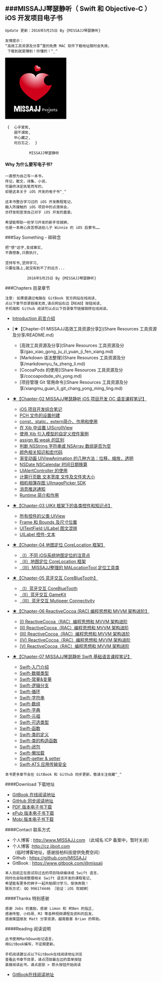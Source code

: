 ###MISSAJJ琴瑟静听（ Swift 和 Objective-C ）iOS 开发项目电子书
---


```objc
Update 更新：2016年5月25日 By {MISSAJJ琴瑟静听} 

友情提示：
“高效工具资源及分享”里的免费 MAC 软件下载地址随时会失效，
 下载到就是赚到！你懂的！^_^
```

![image](MISSAJJHeartProject_200.png)

```objc
 {  心乎爱矣, 
    遐不谓矣,
    中心藏之, 
    何日忘之.  }
           
           MISSAJJ琴瑟静听 
 ```
#### Why 为什么要写电子书? 
 

```objc
一直想为自己写一本书，
传记，散文，诗集，小说，
可最终决定执笔而写的，
却是这本关于 iOS 开发的电子书^_^

这本书整合学习过的 iOS 开发教程笔记，
融入所接触的 iOS 项目中的点滴体会，
亦抒发和宣泄自己对于 iOS 开发的喜爱。

希望能帮助一些学习开发的新手攻城狮，
也是一本用心良苦想送给儿子 Winnie 的 iOS 启蒙书……
```  

###Say Something - 碎碎念
```objc 
把"想"这字,变成事实,
不靠想象,只靠执行,
 
坚持写书,坚持学习,
只要在路上,就没有到不了的远方...

          2016年5月25日 By {MISSAJJ琴瑟静听} 

```
###Chapters 目录章节
```
注意: 如果是通过电脑在 GitBook 官方网站在线阅读,
点以下章节目录链接无效,请点网站右边【READ】按钮阅读,
手机端和 Github 阅读可以点以下目录章节链接跳转在线阅读。
```

* [Introduction 前言介绍](README.md)


* [★【Chapter-01  MISSAJJ高效工具资源分享】](Share Resources 工具资源及分享/README.md)
   * [高效工具资源及分享](Share Resources 工具资源及分享/gao_xiao_gong_ju_zi_yuan_ji_fen_xiang.md)
   * [Markdown 语法整理](Share Resources 工具资源及分享/markdownyu_fa_zheng_li.md)
   * [CocoaPods 的使用](Share Resources 工具资源及分享/cocoapodsde_shi_yong.md)
   * [项目管理 Git 常用命令](Share Resources 工具资源及分享/xiangmu_guan_li_git_chang_yong_ming_ling.md)


* [★【Chapter-02  MISSAJJ琴瑟静听 iOS 项目开发 OC 语言课程笔记】](MISSAJJ琴瑟静听IOS项目开发OC语言课程笔记/README.md)
   * [iOS 项目开发综合笔记](MISSAJJ琴瑟静听IOS项目开发OC语言课程笔记/iosxiang_mu_kai_fa_zong_he_bi_ji.md)
   * [PCH 文件的设置创建](MISSAJJ琴瑟静听IOS项目开发OC语言课程笔记/pchwen_jian_de_she_zhi_chuang_jian.md)
   * [const，static，extern简介、作用和使用](MISSAJJ琴瑟静听IOS项目开发OC语言课程笔记/conststaticexternjian_jie_3001_zuo_yong_he_shi_yon.md)
   * [在 Xib 中设置 UIScrollView](MISSAJJ琴瑟静听IOS项目开发OC语言课程笔记/zaixib_zhong_she_zhi_uiscrollview.md)
   * [使用 Xib 引入模型的自定义控件案例](MISSAJJ琴瑟静听IOS项目开发OC语言课程笔记/shi_yong_xib_yin_ru_mo_xing_de_zi_ding_yi_kong_jia.md)
   * [assign 和 weak 的区别](MISSAJJ琴瑟静听IOS项目开发OC语言课程笔记/assignhe_weak_de_qu_bie.md)
   * [判断 NSString 字符串或 NSArray 数组是否为空](MISSAJJ琴瑟静听IOS项目开发OC语言课程笔记/panduan_nsstring_zi_fu_chuan_huo_nsarray_shu_zu_sh.md)
   * [颜色相关知识和宏代码](MISSAJJ琴瑟静听IOS项目开发OC语言课程笔记/yan_se_xiang_guan_zhi_shi_he_hong_dai_ma.md)
   * [渐变动画 UIViewAnimation 的几种方法：位移，缩放，透明](MISSAJJ琴瑟静听IOS项目开发OC语言课程笔记/jian_bian_dong_hua_uiviewanimation_de_ji_zhong_fan.md)
   * [NSDate NSCalendar 时间日期换算](MISSAJJ琴瑟静听IOS项目开发OC语言课程笔记/nsdate_nscalendarshi_jian_ri_qi_huan_suan.md)
   * [UIAlertController 的使用](MISSAJJ琴瑟静听IOS项目开发OC语言课程笔记/uialertcontrollerde_shi_yong.md)
   * [计算行页数 文本宽度 文件及文件夹大小](MISSAJJ琴瑟静听IOS项目开发OC语言课程笔记/ji_suan_xing_ye_shu_wen_ben_kuan_du_wen_jian_ji_we.md)
   * [相机相簿存图 UIImagePicker SDK](MISSAJJ琴瑟静听IOS项目开发OC语言课程笔记/xiang_jixiang_bu_cun_tu_uiimagepicker_sdk.md)
   * [消息推送通知](MISSAJJ琴瑟静听IOS项目开发OC语言课程笔记/xiao_xi_tui_song_tong_zhi.md)
   * [Runtime 简介和作用](MISSAJJ琴瑟静听IOS项目开发OC语言课程笔记/runtimejian_jie_he_zuo_yong.md)


* [★【Chapter-03  UIKit 框架下的各类控件和知识点】](UIKit框架下的各类控件和知识点/README.md)
   * [所有控件的父类:UIView](UIKit框架下的各类控件和知识点/suo_you_kong_jian_de_fu_7c7b3a_uiview.md)
   * [Frame 和 Bounds 及尺寸位置](UIKit框架下的各类控件和知识点/framehe_bounds_ji_chi_cun_wei_zhi.md)
   * [UITextField UILabel 图文混排](UIKit框架下的各类控件和知识点/uitextfield_uilabel_tu_wen_hun_pai.md)
   * [UILabel 控件-文本](UIKit框架下的各类控件和知识点/uilabelkong_4ef6-_wen_ben.md)


* [★【Chapter-04 地图定位 CoreLocation 框架】](地图定位CoreLocation框架/README.md)
   * [（I）不同 iOSi系统地图定位的注意点](地图定位CoreLocation框架/iff09_bu_tong_ios_xi_tong_di_tu_ding_wei_de_zhu_yi.md)
   * [（II）地图定位 CoreLocation 框架](地图定位CoreLocation框架/iiff09ditu_ding_wei_corelocation_kuang_jia.md)
   * [（III）MISSAJJ整理的 MALocationTool 定位工具类](地图定位CoreLocation框架/iiimissajjzheng_li_de_malocationtool_ding_wei_gong.md)


* [★【Chapter-05 蓝牙交互 CoreBlueTooth】](蓝牙交互CoreBlueTooth/README.md)
   * [（I）蓝牙交互 CoreBlueTooth](蓝牙交互CoreBlueTooth/iff09_lan_ya_jiaohu_corebluetooth.md)
   * [（II）蓝牙交互 GameKit](蓝牙交互CoreBlueTooth/iiff09_lan_ya_jiao_hu_gamekit.md)
   * [（III）蓝牙交互 Mutipeer Connectivity](蓝牙交互CoreBlueTooth/iiiff09_lan_ya_jiaohu_mutipeer_connectivity.md)


* [★【Chapter-06 ReactiveCocoa (RAC) 编程思想和 MVVM 架构进阶】](ReactiveCocoa（RAC）编程思想和MVVM架构进阶/README.md)
   * [(I)  ReactiveCocoa（RAC）编程思想和 MVVM 架构进阶](ReactiveCocoa（RAC）编程思想和MVVM架构进阶/i_reactivecocoa_racff09_bian_cheng_si_xiang_he_mvv.md)
   * [(II)  ReactiveCocoa（RAC）编程思想和 MVVM 架构进阶](ReactiveCocoa（RAC）编程思想和MVVM架构进阶/ii_reactivecocoa_racff09_bian_cheng_si_xiang_he_mv.md)
   * [(III)  ReactiveCocoa（RAC）编程思想和 MVVM 架构进阶](ReactiveCocoa（RAC）编程思想和MVVM架构进阶/iii_reactivecocoa_racff09_bian_cheng_si_xiang_he_m.md)
   * [(IV)  ReactiveCocoa（RAC）编程思想和 MVVM 架构进阶](ReactiveCocoa（RAC）编程思想和MVVM架构进阶/iv_reactivecocoa_racff09_bian_cheng_si_xiang_he_mv.md)
   * [(V) ReactiveCocoa（RAC）编程思想和 MVVM 架构进阶](ReactiveCocoa（RAC）编程思想和MVVM架构进阶/v_reactivecocoaracff09_bian_cheng_si_xiang_he_mvvm.md)


* [★【Chapter-07 MISSAJJ琴瑟静听 Swift 基础语言课程笔记】](MISSAJJ琴瑟静听Swift基础语言课程笔记/SUMMARY.md)
   * [Swift-入门介绍](MISSAJJ琴瑟静听Swift基础语言课程笔记/README.md)
   * [Swift-数据类型](MISSAJJ琴瑟静听Swift基础语言课程笔记/12.md)
   * [Swift-常量&变量](MISSAJJ琴瑟静听Swift基础语言课程笔记/01.md)
   * [Swift-逻辑分支](MISSAJJ琴瑟静听Swift基础语言课程笔记/02.md)
   * [Swift-循环](MISSAJJ琴瑟静听Swift基础语言课程笔记/03.md)
   * [Swift-字符串](MISSAJJ琴瑟静听Swift基础语言课程笔记/04.md)
   * [Swift-数组](MISSAJJ琴瑟静听Swift基础语言课程笔记/05.md)
   * [Swift-字典](MISSAJJ琴瑟静听Swift基础语言课程笔记/06.md)
   * [Swift-元祖](MISSAJJ琴瑟静听Swift基础语言课程笔记/13.md)
   * [Swift-可选类型](MISSAJJ琴瑟静听Swift基础语言课程笔记/14.md)
   * [Swift-函数](MISSAJJ琴瑟静听Swift基础语言课程笔记/07.md)
   * [Swift-类的定义](MISSAJJ琴瑟静听Swift基础语言课程笔记/15.md)
   * [Swift-类的构造函数](MISSAJJ琴瑟静听Swift基础语言课程笔记/16.md)
   * [Swift-闭包](MISSAJJ琴瑟静听Swift基础语言课程笔记/08.md)
   * [Swift-懒加载](MISSAJJ琴瑟静听Swift基础语言课程笔记/09.md)
   * [Swift-getter & setter](MISSAJJ琴瑟静听Swift基础语言课程笔记/10.md)
   * [Swift-ATS 应用传输安全](MISSAJJ琴瑟静听Swift基础语言课程笔记/11.md)



```
本书更多章节会在 GitBook 和 Github 同步更新，敬请关注收藏^_^
```
####Download 下载地址
 
* [GitBook 在线阅读地址](https://missajj.gitbooks.io/missajj_iosdevelopment_gitbook/content/)
* [GitHub 同步阅读地址](https://github.com/MISSAJJ/MISSAJJ_IOS_DEVELOPMENT_BOOK)
* [PDF 版本电子书下载](https://www.gitbook.com/download/pdf/book/missajj/missajj_iosdevelopment_gitbook)
* [ePub 版本电子书下载](https://www.gitbook.com/download/epub/book/missajj/missajj_iosdevelopment_gitbook)
* [Mobi 版本电子书下载](https://www.gitbook.com/download/mobi/book/missajj/missajj_iosdevelopment_gitbook)
 
####Contact 联系方式
 
- 个人博客 : http://www.MISSAJJ.com （此域名 ICP 备案中，暂时关闭）
- 个人博客 :http://cz.jiboit.com （临时博客地址，感谢技柏科技提供免费空间）
- Github  : https://github.com/MISSAJJ
- GitBook : https://www.gitbook.com/@missajj

```objc 
本人目前正在尝试将过去的项目陆续编译成 Swift 语言，
同时也会陆续整理相关 Swift 语言开发的课程笔记, 
希望能有更多的狮子一起共勉探讨学习，愉快奔跑！ 
联系方式: QQ 996174446 ［验证：iOS 攻城狮］
``` 
####Thanks 特别感谢 
  
```objc
感谢 Jobs 的激励，感谢 Limon 和 邦Ben 的指正,
感谢传智、小码哥、MJ 等各种视频课程及资料的启发，
感谢美国朋友 Matt 分享资源，越南极客 Brian 的帮助。
```
####Reading 阅读说明  

```objc
此书使用MarkDown标记语言，
用GitBook编写，不定期更新。

手机阅读建议点以下GitBook在线阅读地址浏览
查看此书章节目录，请点顶部最左边的菜单按钮
直接阅读此书，请点底部 > 箭头按钮开始阅读
```
 * [GitBook在线阅读地址](https://missajj.gitbooks.io/missajj_iosdevelopment_gitbook/content/)
